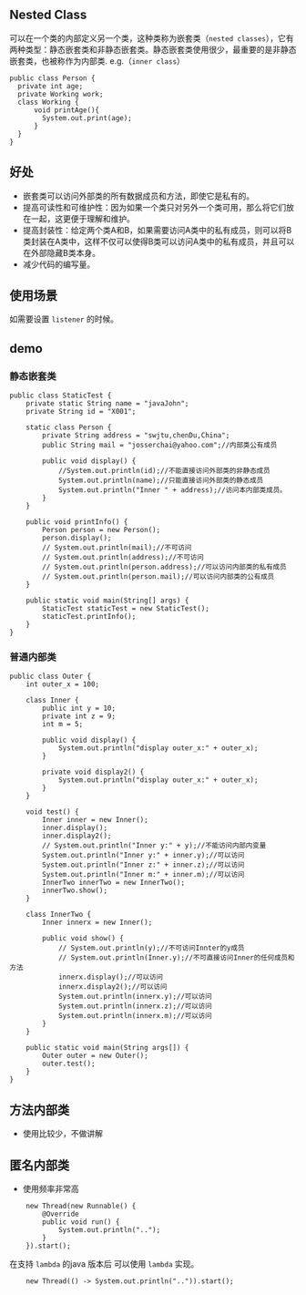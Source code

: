 ## Nested Class
可以在一个类的内部定义另一个类，这种类称为嵌套类（`nested classes`），它有两种类型：静态嵌套类和非静态嵌套类。静态嵌套类使用很少，最重要的是非静态嵌套类，也被称作为内部类. e.g.（`inner class`）
  ```
  public class Person {
    private int age;
    private Working work;
    class Working {
        void printAge(){
          System.out.print(age);
        }
    }
  }
  ```


## 好处
- 嵌套类可以访问外部类的所有数据成员和方法，即使它是私有的。
- 提高可读性和可维护性：因为如果一个类只对另外一个类可用，那么将它们放在一起，这更便于理解和维护。
- 提高封装性：给定两个类A和B，如果需要访问A类中的私有成员，则可以将B类封装在A类中，这样不仅可以使得B类可以访问A类中的私有成员，并且可以在外部隐藏B类本身。
- 减少代码的编写量。

## 使用场景
如需要设置 `listener` 的时候。



## demo

### 静态嵌套类
```
public class StaticTest {
    private static String name = "javaJohn";
    private String id = "X001";

    static class Person {
        private String address = "swjtu,chenDu,China";
        public String mail = "josserchai@yahoo.com";//内部类公有成员

        public void display() {
            //System.out.println(id);//不能直接访问外部类的非静态成员
            System.out.println(name);//只能直接访问外部类的静态成员
            System.out.println("Inner " + address);//访问本内部类成员。
        }
    }

    public void printInfo() {
        Person person = new Person();
        person.display();
        // System.out.println(mail);//不可访问
        // System.out.println(address);//不可访问
        // System.out.println(person.address);//可以访问内部类的私有成员
        // System.out.println(person.mail);//可以访问内部类的公有成员
    }

    public static void main(String[] args) {
        StaticTest staticTest = new StaticTest();
        staticTest.printInfo();
    }
}

```

### 普通内部类 
```
public class Outer {
    int outer_x = 100;

    class Inner {
        public int y = 10;
        private int z = 9;
        int m = 5;

        public void display() {
            System.out.println("display outer_x:" + outer_x);
        }

        private void display2() {
            System.out.println("display outer_x:" + outer_x);
        }
    }

    void test() {
        Inner inner = new Inner();
        inner.display();
        inner.display2();
        // System.out.println("Inner y:" + y);//不能访问内部内变量
        System.out.println("Inner y:" + inner.y);//可以访问
        System.out.println("Inner z:" + inner.z);//可以访问
        System.out.println("Inner m:" + inner.m);//可以访问
        InnerTwo innerTwo = new InnerTwo();
        innerTwo.show();
    }

    class InnerTwo {
        Inner innerx = new Inner();

        public void show() {
            // System.out.println(y);//不可访问Innter的y成员
            // System.out.println(Inner.y);//不可直接访问Inner的任何成员和方法
            innerx.display();//可以访问
            innerx.display2();//可以访问
            System.out.println(innerx.y);//可以访问
            System.out.println(innerx.z);//可以访问
            System.out.println(innerx.m);//可以访问
        }
    }

    public static void main(String args[]) {
        Outer outer = new Outer();
        outer.test();
    }
}
```

## 方法内部类
- 使用比较少，不做讲解


## 匿名内部类
- 使用频率非常高
```
    new Thread(new Runnable() {
        @Override
        public void run() {
            System.out.println("..");     
        }
    }).start();
```
在支持 `lambda` 的java 版本后 可以使用 `lambda` 实现。
```
    new Thread(() -> System.out.println("..")).start();
```
